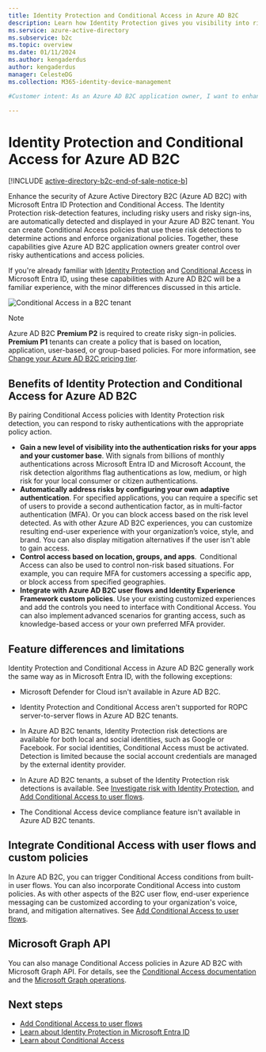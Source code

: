 ```yaml
---
title: Identity Protection and Conditional Access in Azure AD B2C
description: Learn how Identity Protection gives you visibility into risky sign-ins and risk detections. Find out how and Conditional Access lets you enforce organizational policies based on risk events in your Azure AD B2C tenants.
ms.service: azure-active-directory
ms.subservice: b2c
ms.topic: overview
ms.date: 01/11/2024
ms.author: kengaderdus
author: kengaderdus
manager: CelesteDG
ms.collection: M365-identity-device-management

#Customer intent: As an Azure AD B2C application owner, I want to enhance the security of my applications by using Identity Protection and Conditional Access, so that I can detect and respond to risky authentications and enforce organizational policies.

---
```


# Identity Protection and Conditional Access for Azure AD B2C
[!INCLUDE [active-directory-b2c-end-of-sale-notice-b](../../includes/active-directory-b2c-end-of-sale-notice-b.md)]

Enhance the security of Azure Active Directory B2C (Azure AD B2C) with Microsoft Entra ID Protection and Conditional Access. The Identity Protection risk-detection features, including risky users and risky sign-ins, are automatically detected and displayed in your Azure AD B2C tenant. You can create Conditional Access policies that use these risk detections to determine actions and enforce organizational policies. Together, these capabilities give Azure AD B2C application owners greater control over risky authentications and access policies.
  
If you're already familiar with [Identity Protection](../active-directory/identity-protection/overview-identity-protection.md) and [Conditional Access](../active-directory/conditional-access/overview.md) in Microsoft Entra ID, using these capabilities with Azure AD B2C will be a familiar experience, with the minor differences discussed in this article.

![Conditional Access in a B2C tenant](media/conditional-access-identity-protection-overview/conditional-access-b2c.png)

> [!NOTE]
> Azure AD B2C **Premium P2** is required to create risky sign-in policies. **Premium P1** tenants can create a policy that is based on location, application, user-based, or group-based policies. For more information, see [Change your Azure AD B2C pricing tier](billing.md#change-your-azure-ad-pricing-tier).

## Benefits of Identity Protection and Conditional Access for Azure AD B2C

By pairing Conditional Access policies with Identity Protection risk detection, you can respond to risky authentications with the appropriate policy action.

- **Gain a new level of visibility into the authentication risks for your apps and your customer base**. With signals from billions of monthly authentications across Microsoft Entra ID and Microsoft Account, the risk detection algorithms flag authentications as low, medium, or high risk for your local consumer or citizen authentications.
- **Automatically address risks by configuring your own adaptive authentication**. For specified applications, you can require a specific set of users to provide a second authentication factor, as in multi-factor authentication (MFA). Or you can block access based on the risk level detected. As with other Azure AD B2C experiences, you can customize resulting end-user experience  with your organization’s voice, style, and brand. You can also display mitigation alternatives if the user isn't able to gain access.
- **Control access based on location, groups, and apps**.  Conditional Access can also be used to control non-risk based situations. For example, you can require MFA for customers accessing a specific app, or block access from specified geographies.
- **Integrate with Azure AD B2C user flows and Identity Experience Framework custom policies**. Use your existing customized experiences and add the controls you need to interface with Conditional Access. You can also implement advanced scenarios for granting access, such as  knowledge-based access or your own preferred MFA provider.

## Feature differences and limitations

Identity Protection and Conditional Access in Azure AD B2C generally work the same way as in Microsoft Entra ID, with the following exceptions:

- Microsoft Defender for Cloud isn't available in Azure AD B2C.

- Identity Protection and Conditional Access aren't supported for ROPC server-to-server flows in Azure AD B2C tenants.

- In Azure AD B2C tenants, Identity Protection risk detections are available for both local and social identities, such as Google or Facebook. For social identities, Conditional Access must be activated. Detection is limited because the social account credentials are managed by the external identity provider.

- In Azure AD B2C tenants, a subset of the Identity Protection risk detections is available. See [Investigate risk with Identity Protection](identity-protection-investigate-risk.md), and [Add Conditional Access to user flows](conditional-access-user-flow.md).

- The Conditional Access device compliance feature isn't available in Azure AD B2C tenants.

## Integrate Conditional Access with user flows and custom policies

In Azure AD B2C, you can trigger Conditional Access conditions from built-in user flows. You can also incorporate Conditional Access into custom policies. As with other aspects of the B2C user flow, end-user experience messaging can be customized according to your organization's voice, brand, and mitigation alternatives. See [Add Conditional Access to user flows](conditional-access-user-flow.md).

## Microsoft Graph API

You can also manage Conditional Access policies in Azure AD B2C with Microsoft Graph API. For details, see the [Conditional Access documentation](../active-directory/conditional-access/overview.md) and the [Microsoft Graph operations](microsoft-graph-operations.md#conditional-access).

## Next steps

- [Add Conditional Access to user flows](conditional-access-user-flow.md)
- [Learn about Identity Protection in Microsoft Entra ID](../active-directory/identity-protection/overview-identity-protection.md)
- [Learn about Conditional Access](../active-directory/conditional-access/overview.md)
